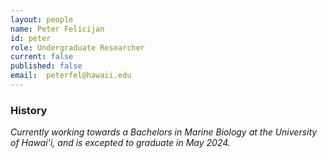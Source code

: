 ```yaml
---
layout: people
name: Peter Felicijan
id: peter
role: Undergraduate Researcher
current: false
published: false
email:  peterfel@hawaii.edu
---
```


### History

*Currently working towards a Bachelors in Marine Biology at the University of Hawai’i, and is excepted to graduate in May 2024.*

